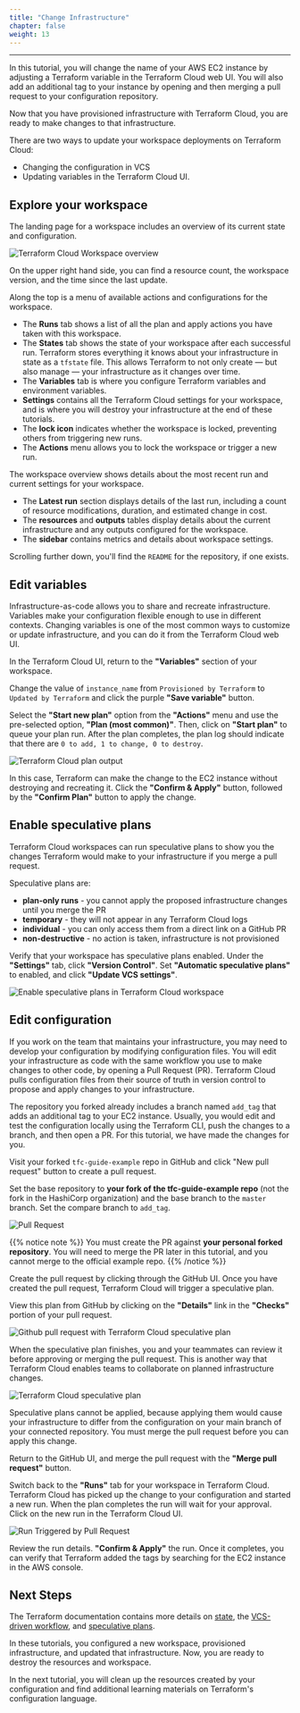 ```yaml
---
title: "Change Infrastructure"
chapter: false
weight: 13
---
```

---

In this tutorial, you will change the name of your AWS EC2 instance by adjusting a Terraform variable in the Terraform Cloud web UI. You will also add an additional tag to your instance by opening and then merging a pull request to your configuration repository.

Now that you have provisioned infrastructure with Terraform Cloud, you are ready to make changes to that infrastructure.

There are two ways to update your workspace deployments on Terraform Cloud:

- Changing the configuration in VCS
- Updating variables in the Terraform Cloud UI.

## Explore your workspace

The landing page for a workspace includes an overview of its current state and configuration.

![Terraform Cloud Workspace overview](/images/hashicorp/terraform/tfc_hashicorp-training_workspaces_tfc-guide-example_workspace_overview.png)

On the upper right hand side, you can find a resource count, the workspace version, and the time since the last update.

Along the top is a menu of available actions and configurations for the workspace.

- The **Runs** tab shows a list of all the plan and apply actions you have taken with this workspace.
- The **States** tab shows the state of your workspace after each successful run. Terraform stores everything it knows about your infrastructure in state as a `tfstate` file. This allows Terraform to not only create — but also manage — your infrastructure as it changes over time.
- The **Variables** tab is where you configure Terraform variables and environment variables.
- **Settings** contains all the Terraform Cloud settings for your workspace, and is where you will destroy your infrastructure at the end of these tutorials.
- The **lock icon** indicates whether the workspace is locked, preventing others from triggering new runs.
- The **Actions** menu allows you to lock the workspace or trigger a new run.

The workspace overview shows details about the most recent run and current settings for your workspace.

- The **Latest run** section displays details of the last run, including a count of resource modifications, duration, and estimated change in cost.
- The **resources** and **outputs** tables display details about the current infrastructure and any outputs configured for the workspace.
- The **sidebar** contains metrics and details about workspace settings.

Scrolling further down, you'll find the `README` for the repository, if one
exists.

## Edit variables

Infrastructure-as-code allows you to share and recreate infrastructure. Variables make your configuration flexible enough to use in different contexts. Changing variables is one of the most common ways to customize or update infrastructure, and you can do it from the Terraform Cloud web UI.

In the Terraform Cloud UI, return to the **"Variables"** section of your workspace.

Change the value of `instance_name` from `Provisioned by Terraform` to `Updated by Terraform` and click the purple **"Save variable"** button.

Select the **"Start new plan"** option from the **"Actions"** menu and use the pre-selected option, **"Plan (most common)"**. Then, click on **"Start plan"** to queue your plan run. After the plan completes, the plan log should indicate that there are `0 to add, 1 to change, 0 to destroy`.

![Terraform Cloud plan output](/images/hashicorp/terraform/tfc_hashicorp-training_workspaces_tfc-guide-example_plan_update_variables.png)

In this case, Terraform can make the change to the EC2 instance without destroying and recreating it. Click the **"Confirm & Apply"** button, followed by the **"Confirm Plan"** button to apply the change.

## Enable speculative plans

Terraform Cloud workspaces can run speculative plans to show you the changes Terraform would make to your infrastructure if you merge a pull request.

Speculative plans are:

- **plan-only runs** - you cannot apply the proposed infrastructure changes until you merge the PR
- **temporary** - they will not appear in any Terraform Cloud logs
- **individual** - you can only access them from a direct link on a GitHub PR
- **non-destructive** - no action is taken, infrastructure is not provisioned

Verify that your workspace has speculative plans enabled. Under the
**"Settings"** tab, click **"Version Control"**. Set **"Automatic speculative plans"** to enabled, and click **"Update VCS settings"**.

![Enable speculative plans in Terraform Cloud workspace](/images/hashicorp/terraform/tfc_hashicorp-training_workspaces_tfc-guide-example_settings_version-control_enable_speculative_plans.png)

## Edit configuration

If you work on the team that maintains your infrastructure, you may need to develop your configuration by modifying configuration files. You will edit your infrastructure as code with the same workflow you use to make changes to other code, by opening a Pull Request (PR). Terraform Cloud pulls configuration files from their source of truth in version control to propose and apply changes to your infrastructure.

The repository you forked already includes a branch named `add_tag` that adds an additional tag to your EC2 instance. Usually, you would edit and test the configuration locally using the Terraform CLI, push the changes to a branch, and then open a PR. For this tutorial, we have made the changes for you.

Visit your forked `tfc-guide-example` repo in GitHub and click "New pull request" button to create a pull request.

Set the base repository to **your fork of the tfc-guide-example repo** (not the fork in the HashiCorp organization) and the base branch to the `master` branch. Set the compare branch to `add_tag`.

![Pull Request](/images/hashicorp/terraform/github_tfc-guide-example_create_pull_request.png)

{{% notice note %}}
You must create the PR against **your personal forked repository**. You will need to merge the PR later in this tutorial, and you cannot merge to the official example repo.
{{% /notice %}}

Create the pull request by clicking through the GitHub UI. Once you have created the pull request, Terraform Cloud will trigger a speculative plan.

View this plan from GitHub by clicking on the **"Details"** link in the **"Checks"** portion of your pull request.

![Github pull request with Terraform Cloud speculative plan](/images/hashicorp/terraform/gh-speculative-plan.png)

When the speculative plan finishes, you and your teammates can review it before approving or merging the pull request. This is another way that Terraform Cloud enables teams to collaborate on planned infrastructure changes.

![Terraform Cloud speculative plan](/images/hashicorp/terraform/tfc_hashicorp-training_workspaces_tfc-guide-example_runs_speculative_plan.png)

Speculative plans cannot be applied, because applying them would cause your infrastructure to differ from the configuration on your main branch of your connected repository. You must merge the pull request before you can apply this change.

Return to the GitHub UI, and merge the pull request with the **"Merge pull request"** button.

Switch back to the **"Runs"** tab for your workspace in Terraform Cloud. Terraform Cloud has picked up the change to your configuration and started a new run. When the plan completes the run will wait for your approval. Click on the new run in the Terraform Cloud UI.

![Run Triggered by Pull Request](/images/hashicorp/terraform/tfc_hashicorp-training_workspaces_tfc-guide-example_pull_request_run.png)

Review the run details. **"Confirm & Apply"** the run. Once it completes, you can verify that Terraform added the tags by searching for the EC2 instance in the AWS console.

## Next Steps

The Terraform documentation contains more details on [state](https://www.terraform.io/docs/language/state/index.html), the [VCS-driven workflow](https://www.terraform.io/docs/cloud/run/ui.html), and [speculative plans](https://www.terraform.io/docs/cloud/run/index.html#speculative-plans).

In these tutorials, you configured a new workspace, provisioned infrastructure, and updated that infrastructure. Now, you are ready to destroy the resources and workspace.

In the next tutorial, you will clean up the resources created by your configuration and find additional learning materials on Terraform's configuration language.
